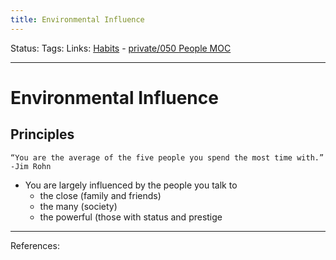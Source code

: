 ```yaml
---
title: Environmental Influence
---
```

Status:
Tags:
Links: [Habits](out/habits.md) - [private/050 People MOC](None)
___
# Environmental Influence
## Principles
`“You are the average of the five people you spend the most time with.” -Jim Rohn`
- You are largely influenced by the people you talk to
	- the close (family and friends)
	- the many (society)
	- the powerful (those with status and prestige
___
References: